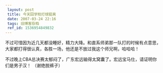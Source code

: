 ```yaml
---
 layout: post
 title: 今天回学校打球挺爽
 date: 2007-03-24 22:16
 tags: 旧博客存档
 ref_id: 1536954849832
---
```

不过可惜因为近几天都没睡好，精力大降。和直系师弟那一队打的时候有点意思，大家都打得很认真，各胜一场，他还是不放过我这个师兄啊，哈哈哈！



不过晚上CBA总决赛太郁闷了，广东宏远输得太窝囊了。宏远宝马仕，请证明你们是男子汉！ （谢绝脱裤子）

